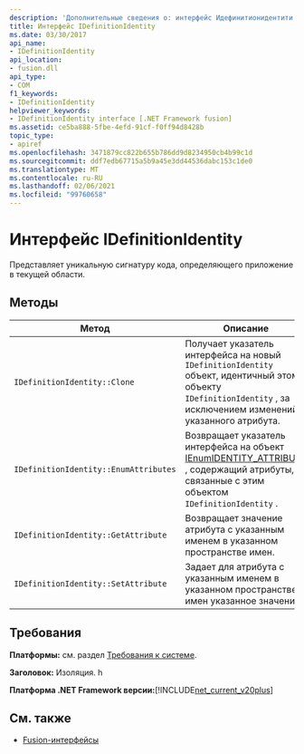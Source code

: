 ```yaml
---
description: 'Дополнительные сведения о: интерфейс Идефинитионидентити'
title: Интерфейс IDefinitionIdentity
ms.date: 03/30/2017
api_name:
- IDefinitionIdentity
api_location:
- fusion.dll
api_type:
- COM
f1_keywords:
- IDefinitionIdentity
helpviewer_keywords:
- IDefinitionIdentity interface [.NET Framework fusion]
ms.assetid: ce5ba888-5fbe-4efd-91cf-f0ff94d8428b
topic_type:
- apiref
ms.openlocfilehash: 3471879cc822b655b786dd9d8234950cb4b99c1d
ms.sourcegitcommit: ddf7edb67715a5b9a45e3dd44536dabc153c1de0
ms.translationtype: MT
ms.contentlocale: ru-RU
ms.lasthandoff: 02/06/2021
ms.locfileid: "99760658"
---
```

# <a name="idefinitionidentity-interface"></a>Интерфейс IDefinitionIdentity

Представляет уникальную сигнатуру кода, определяющего приложение в текущей области.  
  
## <a name="methods"></a>Методы  
  
|Метод|Описание|  
|------------|-----------------|  
|`IDefinitionIdentity::Clone`|Получает указатель интерфейса на новый `IDefinitionIdentity` объект, идентичный этому объекту `IDefinitionIdentity` , за исключением изменений указанного атрибута.|  
|`IDefinitionIdentity::EnumAttributes`|Возвращает указатель интерфейса на объект [IEnumIDENTITY_ATTRIBUTE](ienumidentity-attribute-interface.md) , содержащий атрибуты, связанные с этим объектом `IDefinitionIdentity` .|  
|`IDefinitionIdentity::GetAttribute`|Возвращает значение атрибута с указанным именем в указанном пространстве имен.|  
|`IDefinitionIdentity::SetAttribute`|Задает для атрибута с указанным именем в указанном пространстве имен указанное значение.|  
  
## <a name="requirements"></a>Требования  

 **Платформы:** см. раздел [Требования к системе](../../get-started/system-requirements.md).  
  
 **Заголовок:** Изоляция. h  
  
 **Платформа .NET Framework версии:**[!INCLUDE[net_current_v20plus](../../../../includes/net-current-v20plus-md.md)]  
  
## <a name="see-also"></a>См. также

- [Fusion-интерфейсы](fusion-interfaces.md)
